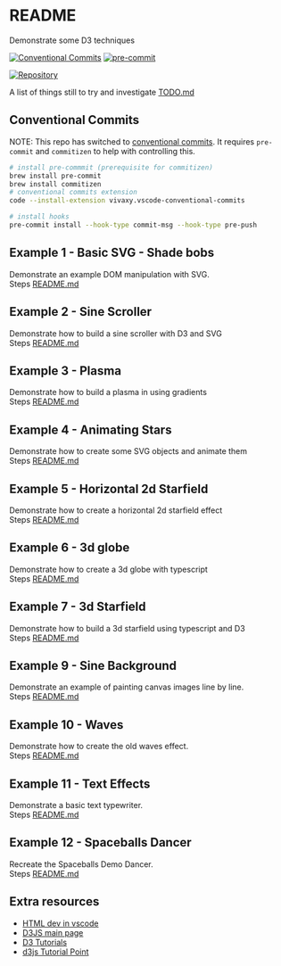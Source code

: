 # README

Demonstrate some D3 techniques

[![Conventional Commits](https://img.shields.io/badge/Conventional%20Commits-1.0.0-%23FE5196?logo=conventionalcommits&logoColor=white)](https://conventionalcommits.org) [![pre-commit](https://img.shields.io/badge/pre--commit-enabled-brightgreen?logo=pre-commit)](https://github.com/pre-commit/pre-commit)  

[![Repository](https://skillicons.dev/icons?i=d3)](https://skillicons.dev)

A list of things still to try and investigate [TODO.md](./TODO.md)  

## Conventional Commits

NOTE: This repo has switched to [conventional commits](https://www.conventionalcommits.org/en/v1.0.0). It requires `pre-commit` and `commitizen` to help with controlling this.  

```sh
# install pre-commmit (prerequisite for commitizen)
brew install pre-commit
brew install commitizen
# conventional commits extension
code --install-extension vivaxy.vscode-conventional-commits

# install hooks
pre-commit install --hook-type commit-msg --hook-type pre-push
```

## Example 1 - Basic SVG - Shade bobs

Demonstrate an example DOM manipulation with SVG.  
Steps [README.md](./01_basic_svg/README.md)  

## Example 2 - Sine Scroller

Demonstrate how to build a sine scroller with D3 and SVG  
Steps [README.md](./02_svg_sinetext/README.md)  

## Example 3 - Plasma

Demonstrate how to build a plasma in using gradients  
Steps [README.md](./03_plasma/README.md)  

## Example 4 - Animating Stars

Demonstrate how to create some SVG objects and animate them  
Steps [README.md](./04_animating_stars/README.md)  

## Example 5 - Horizontal 2d Starfield

Demonstrate how to create a horizontal 2d starfield effect  
Steps [README.md](./05_2d_starfield/README.md)  

## Example 6 - 3d globe

Demonstrate how to create a 3d globe with typescript  
Steps [README.md](./06_3d_globe/README.md)  

## Example 7 - 3d Starfield

Demonstrate how to build a 3d starfield using typescript and D3  
Steps [README.md](./09_sine_logo/README.md)  

## Example 9 - Sine Background

Demonstrate an example of painting canvas images line by line.  
Steps [README.md](./09_sine_logo/README.md)  

## Example 10 - Waves

Demonstrate how to create the old waves effect.  
Steps [README.md](./10_waves/README.md)  

## Example 11 - Text Effects

Demonstrate a basic text typewriter.  
Steps [README.md](./11_text_effects/README.md)  

## Example 12 - Spaceballs Dancer

Recreate the Spaceballs Demo Dancer.  
Steps [README.md](./12_spaceballs/README.md)  

## Extra resources

* [HTML dev in vscode](https://code.visualstudio.com/docs/languages/html)
* [D3JS main page](https://d3js.org/)
* [D3 Tutorials](https://github.com/d3/d3/wiki/Tutorials)
* [d3js Tutorial Point](https://www.tutorialspoint.com/d3js/d3js_introduction.htm)
